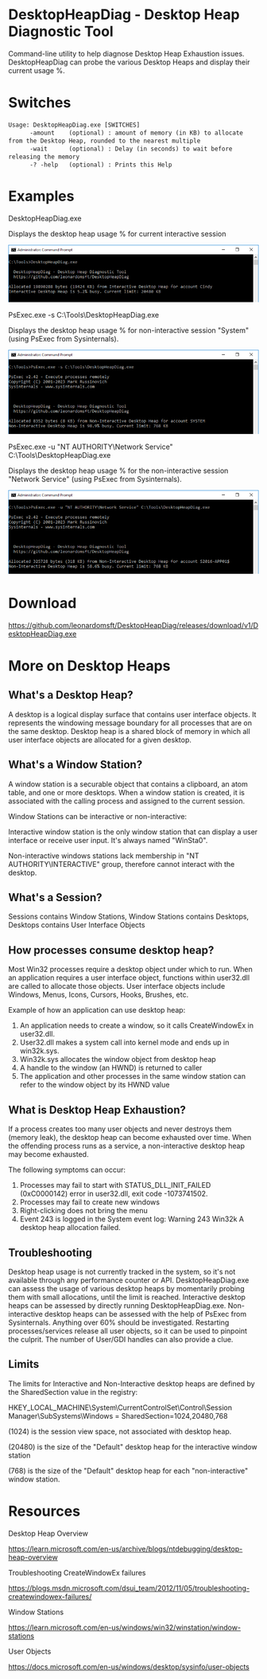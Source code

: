 # DesktopHeapDiag - Desktop Heap Diagnostic Tool

Command-line utility to help diagnose Desktop Heap Exhaustion issues.
DesktopHeapDiag can probe the various Desktop Heaps and display their current usage %.


# Switches
```
Usage: DesktopHeapDiag.exe [SWITCHES]
      -amount    (optional) : amount of memory (in KB) to allocate from the Desktop Heap, rounded to the nearest multiple
      -wait      (optional) : Delay (in seconds) to wait before releasing the memory
      -? -help   (optional) : Prints this Help
```

# Examples

DesktopHeapDiag.exe

Displays the desktop heap usage % for current interactive session

![Alt text](screenshots/image1.png)


PsExec.exe -s C:\Tools\DesktopHeapDiag.exe
	
Displays the desktop heap usage % for non-interactive session "System" (using PsExec from Sysinternals).

![Alt text](screenshots/image2.png)

PsExec.exe -u "NT AUTHORITY\Network Service" C:\Tools\DesktopHeapDiag.exe

Displays the desktop heap usage % for the non-interactive session "Network Service" (using PsExec from Sysinternals).

![Alt text](screenshots/image3.png)


# Download

https://github.com/leonardomsft/DesktopHeapDiag/releases/download/v1/DesktopHeapDiag.exe


# More on Desktop Heaps

## What's a Desktop Heap?
A desktop is a logical display surface that contains user interface objects. 
It represents the windowing message boundary for all processes that are on the same desktop.
Desktop heap is a shared block of memory in which all user interface objects are allocated for a given desktop.

## What's a Window Station?
A window station is a securable object that contains a clipboard, an atom table, and one or more desktops.
When a window station is created, it is associated with the calling process and assigned to the current session.

Window Stations can be interactive or non-interactive:

Interactive window station is the only window station that can display a user interface or receive user input. It's always named "WinSta0".

Non-interactive windows stations lack membership in "NT AUTHORITY\INTERACTIVE" group, therefore cannot interact with the desktop.

## What's a Session?
Sessions contains Window Stations, Window Stations contains Desktops, Desktops contains User Interface Objects

## How processes consume desktop heap?
Most Win32 processes require a desktop object under which to run. 
When an application requires a user interface object, functions within user32.dll are called to allocate those objects.
User interface objects include Windows, Menus, Icons, Cursors, Hooks, Brushes, etc.

Example of how an application can use desktop heap:
  1. An application needs to create a window, so it calls CreateWindowEx in user32.dll.
  2. User32.dll makes a system call into kernel mode and ends up in win32k.sys.
  3. Win32k.sys allocates the window object from desktop heap
  4. A handle to the window (an HWND) is returned to caller
  5. The application and other processes in the same window station can refer to the window object by its HWND value

## What is Desktop Heap Exhaustion?
If a process creates too many user objects and never destroys them (memory leak), the desktop heap can become exhausted over time.
When the offending process runs as a service, a non-interactive desktop heap may become exhausted.

The following symptoms can occur:
1. Processes may fail to start with STATUS_DLL_INIT_FAILED (0xC0000142) error in user32.dll, exit code -1073741502.
2. Processes may fail to create new windows
3. Right-clicking does not bring the menu
4. Event 243 is logged in the System event log: Warning 243 Win32k A desktop heap allocation failed. 

## Troubleshooting
Desktop heap usage is not currently tracked in the system, so it's not available through any performance counter or API.
DesktopHeapDiag.exe can assess the usage of various desktop heaps by momentarily probing them with small allocations, until the limit is reached.
Interactive desktop heaps can be assessed by directly running DesktopHeapDiag.exe. Non-interactive desktop heaps can be assessed with the help of PsExec from Sysinternals. Anything over 60% should be investigated. Restarting processes/services release all user objects, so it can be used to pinpoint the culprit. The number of User/GDI handles can also provide a clue.


## Limits

The limits for Interactive and Non-Interactive desktop heaps are defined by the SharedSection value in the registry:

HKEY_LOCAL_MACHINE\System\CurrentControlSet\Control\Session Manager\SubSystems\Windows = SharedSection=1024,20480,768

(1024) is the session view space, not associated with desktop heap.

(20480) is the size of the "Default" desktop heap for the interactive window station

(768) is the size of the "Default" desktop heap for each "non-interactive" window station.


# Resources

Desktop Heap Overview

https://learn.microsoft.com/en-us/archive/blogs/ntdebugging/desktop-heap-overview

Troubleshooting CreateWindowEx failures

https://blogs.msdn.microsoft.com/dsui_team/2012/11/05/troubleshooting-createwindowex-failures/

Window Stations

https://learn.microsoft.com/en-us/windows/win32/winstation/window-stations

User Objects

https://docs.microsoft.com/en-us/windows/desktop/sysinfo/user-objects



